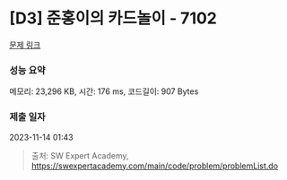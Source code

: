 # [D3] 준홍이의 카드놀이 - 7102 

[문제 링크](https://swexpertacademy.com/main/code/problem/problemDetail.do?contestProbId=AWkIlHWqBYcDFAXC) 

### 성능 요약

메모리: 23,296 KB, 시간: 176 ms, 코드길이: 907 Bytes

### 제출 일자

2023-11-14 01:43



> 출처: SW Expert Academy, https://swexpertacademy.com/main/code/problem/problemList.do